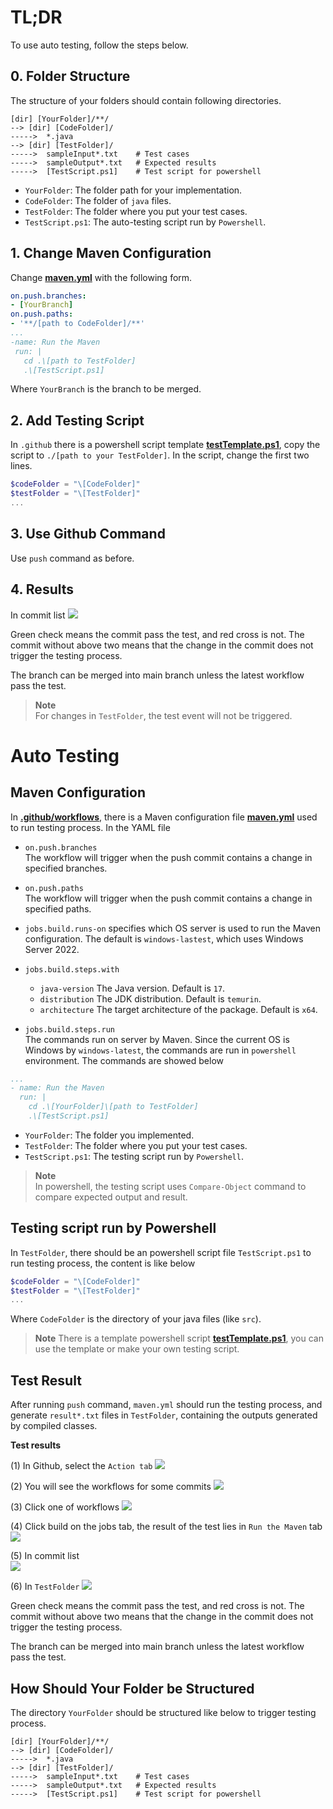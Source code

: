 # TL;DR
To use auto testing, follow the steps below.

## 0. Folder Structure
The structure of your folders should contain following directories.
```
[dir] [YourFolder]/**/
--> [dir] [CodeFolder]/
----->  *.java
--> [dir] [TestFolder]/
----->  sampleInput*.txt    # Test cases
----->  sampleOutput*.txt   # Expected results
----->  [TestScript.ps1]    # Test script for powershell
```

* `YourFolder`: The folder path for your implementation.
* `CodeFolder`: The folder of `java` files.
* `TestFolder`: The folder where you put your test cases.
* `TestScript.ps1`: The auto-testing script run by `Powershell`.

## 1. Change Maven Configuration
Change **[maven.yml](./.github/workflows/maven.yml)** with the following form.
```yml
on.push.branches:
- [YourBranch]
on.push.paths:
- '**/[path to CodeFolder]/**'
...
-name: Run the Maven
 run: |
   cd .\[path to TestFolder]
   .\[TestScript.ps1]
```
Where `YourBranch` is the branch to be merged.

## 2. Add Testing Script
In `.github` there is a powershell script template **[testTemplate.ps1](./.github/workflows/testTemplate.ps1)**, copy the script to `./[path to your TestFolder]`. In the script, change the first two lines.
```powershell
$codeFolder = "\[CodeFolder]"
$testFolder = "\[TestFolder]"
...
```

## 3. Use Github Command
Use `push` command as before.

## 4. Results
In commit list
![](https://i.imgur.com/QSeYC9m.png)

Green check means the commit pass the test, and red cross is not. The commit without above two means that the change in the commit does not trigger the testing process.

The branch can be merged into main branch unless the latest workflow pass the test.

> **Note**<br>
> For changes in `TestFolder`, the test event will not be triggered.

# Auto Testing
## Maven Configuration
In **[.github/workflows](./.github/workflows)**, there is a Maven configuration file **[maven.yml](./.github/workflows/maven.yml)** used to run testing process. In the YAML file

* `on.push.branches`<br>
The workflow will trigger when the push commit contains a change in specified branches.
* `on.push.paths`<br>
The workflow will trigger when the push commit contains a change in specified paths.

* `jobs.build.runs-on` specifies which OS server is used to run the Maven configuration. The default is `windows-lastest`, which uses Windows Server 2022.

* `jobs.build.steps.with`
    - `java-version` The Java version. Default is `17`.
    - `distribution` The JDK distribution. Default is `temurin`.
    - `architecture` The target architecture of the package. Default is `x64`.

* `jobs.build.steps.run`<br>
The commands run on server by Maven. Since the current OS is Windows by `windows-latest`, the commands are run in `powershell` environment. The commands are showed below
```yml
...
- name: Run the Maven
  run: |
    cd .\[YourFolder]\[path to TestFolder]
    .\[TestScript.ps1]
```
* `YourFolder`: The folder you implemented.
* `TestFolder`: The folder where you put your test cases.
* `TestScript.ps1`: The testing script run by `Powershell`.

> **Note**<br>
> In powershell, the testing script uses `Compare-Object` command to compare expected output and result.

## Testing script run by Powershell
In `TestFolder`, there should be an powershell script file `TestScript.ps1` to run testing process, the content is like below
```powershell
$codeFolder = "\[CodeFolder]"
$testFolder = "\[TestFolder]"
...
```
Where `CodeFolder` is the directory of your java files (like `src`).

> **Note**
> There is a template powershell script **[testTemplate.ps1](./.github/workflows/testTemplate.ps1)**, you can use the template or make your own testing script.

## Test Result
After running `push` command, `maven.yml` should run the testing process, and generate `result*.txt` files in `TestFolder`, containing the outputs generated by compiled classes.

**Test results**

(1) In Github, select the `Action tab`
![](https://i.imgur.com/YmhhHSH.png)

(2) You will see the workflows for some commits
![](https://i.imgur.com/Ncf58I6.png)

(3) Click one of workflows
![](https://i.imgur.com/LVZHLqc.png)

(4) Click build on the jobs tab, the result of the test lies in `Run the Maven` tab
![](https://i.imgur.com/HCVwQEd.png)

(5) In commit list<br>
![](https://i.imgur.com/QSeYC9m.png)

(6) In `TestFolder`
![](https://i.imgur.com/GsjJtU3.png)

Green check means the commit pass the test, and red cross is not. The commit without above two means that the change in the commit does not trigger the testing process.

The branch can be merged into main branch unless the latest workflow pass the test.
## How Should Your Folder be Structured
The directory `YourFolder` should be structured like below to trigger testing process.
```
[dir] [YourFolder]/**/
--> [dir] [CodeFolder]/
----->  *.java
--> [dir] [TestFolder]/
----->  sampleInput*.txt    # Test cases
----->  sampleOutput*.txt   # Expected results
----->  [TestScript.ps1]    # Test script for powershell
```